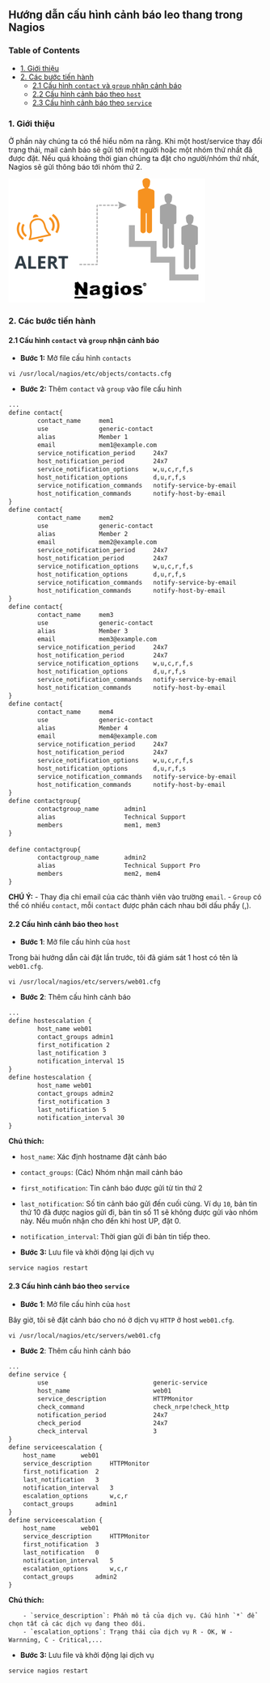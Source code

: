 ## Hướng dẫn cấu hình cảnh báo leo thang trong Nagios

### Table of Contents

- [1. Giới thiệu](#1)
- [2. Các bước tiến hành](#2)
    - [2.1 Cấu hình `contact` và `group` nhận cảnh báo](#2.1)
    - [2.2 Cấu hình cảnh báo theo `host`](#2.2)
    - [2.3 Cấu hình cảnh báo theo `service`](#2.3)
   
<a name="1"></a>   
### 1. Giới thiệu

Ở phần này chúng ta có thể hiểu nôm na rằng. Khi một host/service thay đổi trạng thái, mail cảnh báo sẽ gửi tới một người hoặc một nhóm thứ nhất đã được đặt. Nếu quá khoảng thời gian chúng ta đặt cho người/nhóm thứ nhất, Nagios sẽ gửi thông báo tới nhóm thứ 2.

<img src="../../images/nagiosescalation.png" />

<a name="2"></a>
### 2. Các bước tiến hành

<a name="2.1"></a>
#### 2.1 Cấu hình `contact` và `group` nhận cảnh báo

- **Bước 1:** Mở file cấu hình `contacts`

```
vi /usr/local/nagios/etc/objects/contacts.cfg
```

- **Bước 2:** Thêm `contact` và `group` vào file cấu hình

```
...
define contact{
        contact_name     mem1
        use				 generic-contact
        alias            Member 1
        email            mem1@example.com
        service_notification_period     24x7	
        host_notification_period        24x7	
        service_notification_options    w,u,c,r,f,s
        host_notification_options       d,u,r,f,s
        service_notification_commands   notify-service-by-email	
        host_notification_commands      notify-host-by-email
}       
define contact{
        contact_name     mem2
        use				 generic-contact
        alias            Member 2
        email            mem2@example.com
        service_notification_period     24x7	
        host_notification_period        24x7	
        service_notification_options    w,u,c,r,f,s
        host_notification_options       d,u,r,f,s
        service_notification_commands   notify-service-by-email	
        host_notification_commands      notify-host-by-email
}       
define contact{
        contact_name     mem3
        use				 generic-contact
        alias            Member 3
        email            mem3@example.com
        service_notification_period     24x7	
        host_notification_period        24x7	
        service_notification_options    w,u,c,r,f,s
        host_notification_options       d,u,r,f,s
        service_notification_commands   notify-service-by-email	
        host_notification_commands      notify-host-by-email
}       
define contact{
        contact_name     mem4
        use				 generic-contact
        alias            Member 4
        email            mem4@example.com
        service_notification_period     24x7	
        host_notification_period        24x7	
        service_notification_options    w,u,c,r,f,s
        host_notification_options       d,u,r,f,s
        service_notification_commands   notify-service-by-email	
        host_notification_commands      notify-host-by-email
}  
define contactgroup{
        contactgroup_name       admin1
        alias                   Technical Support
        members                 mem1, mem3
}
        
define contactgroup{
        contactgroup_name       admin2
        alias                   Technical Support Pro
        members                 mem2, mem4
}
```

**CHÚ Ý:** 
    - Thay địa chỉ email của các thành viên vào trường `email`.
    - `Group` có thể có nhiều `contact`, mỗi `contact` được phân cách nhau bởi dấu phẩy (,).

<a name="2.2"></a>
#### 2.2 Cấu hình cảnh báo theo `host`

- **Bước 1**: Mở file cấu hình của `host`

Trong bài hướng dẫn cài đặt lần trước, tôi đã giám sát 1 host có tên là `web01.cfg`.

```
vi /usr/local/nagios/etc/servers/web01.cfg
```

- **Bước 2**: Thêm cấu hình cảnh báo

```
...
define hostescalation {
        host_name web01
        contact_groups admin1
        first_notification 2
        last_notification 3
        notification_interval 15
}
define hostescalation {
        host_name web01
        contact_groups admin2
        first_notification 3
        last_notification 5
        notification_interval 30
}
```

**Chú thích:**

- `host_name`: Xác định hostname đặt cảnh báo
- `contact_groups`: (Các) Nhóm nhận mail cảnh báo
- `first_notification`: Tin cảnh báo được gửi từ tin thứ 2
- `last_notification`: Số tin cảnh báo gửi đến cuối cùng. Ví dụ `10`, bản tin thứ 10 đã được nagios gửi đi, bản tin số 11 sẽ không được gửi vào nhóm này. Nếu muốn nhận cho đến khi host UP, đặt 0.
- `notification_interval`: Thời gian gửi đi bản tin tiếp theo.

- **Bước 3:** Lưu file và khởi động lại dịch vụ

```
service nagios restart
```

<a name="2.3"></a>
#### 2.3 Cấu hình cảnh báo theo `service`


- **Bước 1**: Mở file cấu hình của `host`

Bây giờ, tôi sẽ đặt cảnh báo cho nó ở dịch vụ `HTTP` ở host `web01.cfg`.

```
vi /usr/local/nagios/etc/servers/web01.cfg
```

- **Bước 2**: Thêm cấu hình cảnh báo

```
...
define service {
        use                             generic-service
        host_name                       web01
        service_description             HTTPMonitor
        check_command                   check_nrpe!check_http
        notification_period             24x7
        check_period		        	24x7
        check_interval		        	3 
}
define serviceescalation {
	host_name		web01
	service_description	    HTTPMonitor
	first_notification	2
	last_notification	3
	notification_interval	3
    escalation_options      w,c,r
	contact_groups		admin1
}
define serviceescalation {
	host_name       web01
	service_description     HTTPMonitor
	first_notification	3
	last_notification	0
	notification_interval	5
    escalation_options      w,c,r
	contact_groups		admin2
}	
```

**Chú thích:**

        - `service_description`: Phần mô tả của dịch vụ. Cấu hình `*` để chọn tất cả các dịch vụ đang theo dõi.
        - `escalation_options`: Trạng thái của dịch vụ R - OK, W - Warnning, C - Critical,...
    
- **Bước 3:** Lưu file và khởi động lại dịch vụ

```
service nagios restart
```
